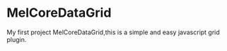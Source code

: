 # MelCoreDataGrid


My first project MelCoreDataGrid,this is a simple and easy javascript grid plugin.
